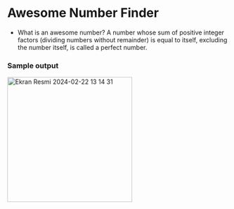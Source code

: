 # Awesome Number Finder

- What is an awesome number?
  A number whose sum of positive integer factors (dividing numbers without remainder) is equal to itself, excluding the number itself, is called a perfect number.

### Sample output
<img width="284" alt="Ekran Resmi 2024-02-22 13 14 31" src="https://github.com/enisHatipoglu23/WebDevelopment-Bootcamp/assets/83842630/00b54476-16f5-415e-9182-de2186d04ed1">
